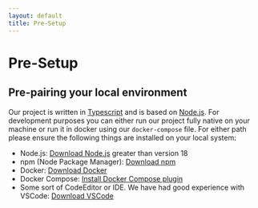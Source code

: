 ```yaml
---
layout: default
title: Pre-Setup
---
```


# Pre-Setup

## Pre-pairing your local environment

Our project is written in [Typescript](https://www.typescriptlang.org) and is based on [Node.js](https://nodejs.org/).
For development purposes you can either run our project fully native on your machine or run it in docker using our `docker-compose` file.
For either path please ensure the following things are installed on your local system:

- Node.js: [Download Node.js](https://nodejs.org/en/download/) greater than version 18
- npm (Node Package Manager): [Download npm](https://www.npmjs.com/get-npm)
- Docker: [Download Docker](https://www.docker.com/)
- Docker Compose: [Install Docker Compose plugin](https://docs.docker.com/compose/install/)
- Some sort of CodeEditor or IDE. We have had good experience with VSCode: [Download VSCode](https://code.visualstudio.com/)
